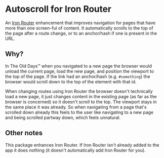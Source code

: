 Autoscroll for Iron Router
==========================

An [Iron Router](https://atmospherejs.com/iron/router) enhancement that improves navigation for pages that have more than one screen-ful of content.
It automatically scrolls to the top of the page after a route change,
or to an anchor/hash if one is present in the URL.

Why?
----

In The Old Days™ when you navigated to a new page the browser would unload the current page, load the new page, and position the viewport to the top of the page.
If the link had an anchor/hash (e.g. `#something`) the browser would scroll down to the top of the element with that id.

When changing routes using Iron Router the browser doesn't technically load a new page,
it just changes content in the existing page (as far as the browser is concerned) so it doesn't scroll to the top.
The viewport stays in the same place it was already.
So when navigating from a page that's scrolled down already this feels to the user like navigating to a new page and being scrolled partway down, which feels unnatural.


Other notes
---------------

This package enhances Iron Router.
If Iron Router isn't already added to the app it does nothing (it doesn't automatically add Iron Router for you).
